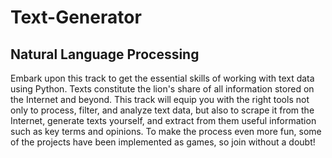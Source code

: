 # Text-Generator

## Natural Language Processing

Embark upon this track to get the essential skills of working with text data using Python. Texts constitute the lion's share of all information stored on the Internet and beyond. This track will equip you with the right tools not only to process, filter, and analyze text data, but also to scrape it from the Internet, generate texts yourself, and extract from them useful information such as key terms and opinions. To make the process even more fun, some of the projects have been implemented as games, so join without a doubt!
